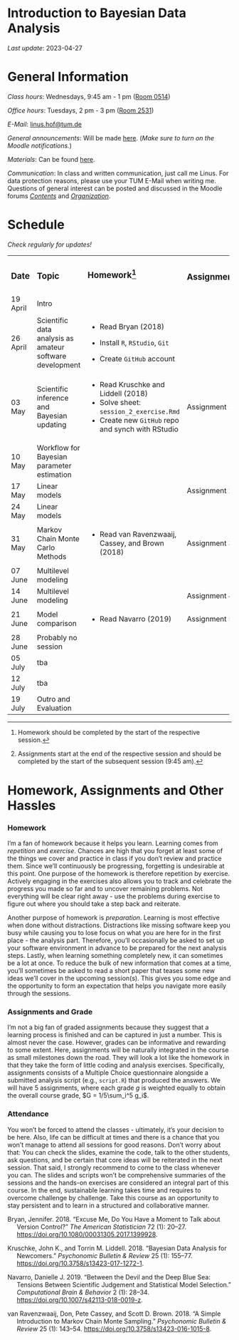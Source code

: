 Introduction to Bayesian Data Analysis
================

*Last update*: 2023-04-27

# General Information

*Class hours*: Wednesdays, 9:45 am - 1 pm ([Room
0514](https://portal.mytum.de/campus/roomfinder/roomfinder_viewmap?mapid=193&roomid=0514@0505))

*Office hours*: Tuesdays, 2 pm - 3 pm ([Room
2531](https://portal.mytum.de/campus/roomfinder/roomfinder_viewmap?mapid=196&roomid=2531@0505))

*E-Mail*: <linus.hof@tum.de>

*General announcements*: Will be made
[here](https://www.moodle.tum.de/mod/forum/view.php?id=2429843). (*Make
sure to turn on the Moodle notifications.*)

*Materials*: Can be found
[here](https://github.com/linushof/BayesIntro).

*Communication*: In class and written communication, just call me Linus.
For data protection reasons, please use your TUM E-Mail when writing me.
Questions of general interest can be posted and discussed in the Moodle
forums
[*Contents*](https://www.moodle.tum.de/mod/forum/view.php?id=2569419)
and
[*Organization*](https://www.moodle.tum.de/mod/forum/view.php?id=2569420).

# Schedule

*Check regularly for updates!*

<table style="width:99%;">
<colgroup>
<col style="width: 8%" />
<col style="width: 39%" />
<col style="width: 36%" />
<col style="width: 14%" />
</colgroup>
<tbody>
<tr class="odd">
<td><h3 id="date">Date</h3></td>
<td><h3 id="topic">Topic</h3></td>
<td><h3 id="homework1">Homework<a href="#fn1" class="footnote-ref"
id="fnref1" role="doc-noteref"><sup>1</sup></a></h3>
<h3 id="section"></h3></td>
<td><h3 id="assignment2">Assignment<a href="#fn2" class="footnote-ref"
id="fnref2" role="doc-noteref"><sup>2</sup></a></h3></td>
</tr>
<tr class="even">
<td>19 April</td>
<td>Intro</td>
<td></td>
<td></td>
</tr>
<tr class="odd">
<td>26 April</td>
<td>Scientific data analysis as amateur software development</td>
<td><ul>
<li><p>Read <span class="citation"
data-cites="bryanExcuseMeYou2018">Bryan (2018)</span></p></li>
<li><p>Install <code>R</code>, <code>RStudio</code>,
<code>Git</code></p></li>
<li><p>Create <code>GitHub</code> account</p></li>
</ul></td>
<td></td>
</tr>
<tr class="even">
<td>03 May</td>
<td>Scientific inference and Bayesian updating</td>
<td><ul>
<li>Read <span class="citation"
data-cites="kruschkeBayesianDataAnalysis2018">Kruschke and Liddell
(2018)</span></li>
<li>Solve sheet: <code>session_2_exercise.Rmd</code></li>
<li>Create new <code>GitHub</code> repo and synch with RStudio</li>
</ul></td>
<td>Assignment 1</td>
</tr>
<tr class="odd">
<td>10 May</td>
<td>Workflow for Bayesian parameter estimation</td>
<td></td>
<td></td>
</tr>
<tr class="even">
<td>17 May</td>
<td>Linear models</td>
<td></td>
<td>Assignment 2</td>
</tr>
<tr class="odd">
<td>24 May</td>
<td>Linear models</td>
<td></td>
<td></td>
</tr>
<tr class="even">
<td>31 May</td>
<td>Markov Chain Monte Carlo Methods</td>
<td><ul>
<li>Read <span class="citation"
data-cites="vanravenzwaaijSimpleIntroductionMarkov2018">van Ravenzwaaij,
Cassey, and Brown (2018)</span></li>
</ul></td>
<td>Assignment 3</td>
</tr>
<tr class="odd">
<td>07 June</td>
<td>Multilevel modeling</td>
<td></td>
<td></td>
</tr>
<tr class="even">
<td>14 June</td>
<td>Multilevel modeling</td>
<td></td>
<td>Assignment 4</td>
</tr>
<tr class="odd">
<td>21 June</td>
<td>Model comparison</td>
<td><ul>
<li>Read <span class="citation"
data-cites="navarroDevilDeepBlue2019">Navarro (2019)</span></li>
</ul></td>
<td>Assignment 5</td>
</tr>
<tr class="even">
<td>28 June</td>
<td>Probably no session</td>
<td></td>
<td></td>
</tr>
<tr class="odd">
<td>05 July</td>
<td>tba</td>
<td></td>
<td></td>
</tr>
<tr class="even">
<td>12 July</td>
<td>tba</td>
<td></td>
<td></td>
</tr>
<tr class="odd">
<td>19 July</td>
<td>Outro and Evaluation</td>
<td></td>
<td></td>
</tr>
</tbody>
</table>
<section id="footnotes" class="footnotes footnotes-end-of-document"
role="doc-endnotes">
<hr />
<ol>
<li id="fn1"><p>Homework should be completed by the start of the
respective session.<a href="#fnref1" class="footnote-back"
role="doc-backlink">↩︎</a></p></li>
<li id="fn2"><p>Assignments start at the end of the respective session
and should be completed by the start of the subsequent session (9:45
am).<a href="#fnref2" class="footnote-back"
role="doc-backlink">↩︎</a></p></li>
</ol>
</section>

# Homework, Assignments and Other Hassles

### Homework

I’m a fan of homework because it helps you learn. Learning comes from
*repetition* and *exercise*. Chances are high that you forget at least
some of the things we cover and practice in class if you don’t review
and practice them. Since we’ll continuously be progressing, forgetting
is undesirable at this point. One purpose of the homework is therefore
repetition by exercise. Actively engaging in the exercises also allows
you to track and celebrate the progress you made so far and to uncover
remaining problems. Not everything will be clear right away - use the
problems during exercise to figure out where you should take a step back
and reiterate.

Another purpose of homework is *preparation*. Learning is most effective
when done without distractions. Distractions like missing software keep
you busy while causing you to lose focus on what you are here for in the
first place - the analysis part. Therefore, you’ll occasionally be asked
to set up your software environment in advance to be prepared for the
next analysis steps. Lastly, when learning something completely new, it
can sometimes be a lot at once. To reduce the bulk of new information
that comes at a time, you’ll sometimes be asked to read a short paper
that teases some new ideas we’ll cover in the upcoming session(s). This
gives you some edge and the opportunity to form an expectation that
helps you navigate more easily through the sessions.

### Assignments and Grade

I’m not a big fan of graded assignments because they suggest that a
learning process is finished and can be captured in just a number. This
is almost never the case. However, grades can be informative and
rewarding to some extent. Here, assignments will be naturally integrated
in the course as small milestones down the road. They will look a lot
like the homework in that they take the form of little coding and
analysis exercises. Specifically, assignments consists of a Multiple
Choice questionnaire alongside a submitted analysis script (e.g.,
`script.R`) that produced the answers. We will have $5$ assignments,
where each grade $g$ is weighted equally to obtain the overall course
grade, $G = 1/5\sum_i^5 g_i$.

### Attendance

You won’t be forced to attend the classes - ultimately, it’s your
decision to be here. Also, life can be difficult at times and there is a
chance that you won’t manage to attend all sessions for good reasons.
Don’t worry about that: You can check the slides, examine the code, talk
to the other students, ask questions, and be certain that core ideas
will be reiterated in the next session. That said, I strongly recommend
to come to the class whenever you can. The slides and scripts won’t be
comprehensive summaries of the sessions and the hands-on exercises are
considered an integral part of this course. In the end, sustainable
learning takes time and requires to overcome challenge by challenge.
Take this course as an opportunity to stay persistent and to learn in a
structured and collaborative manner.

<div id="refs" class="references csl-bib-body hanging-indent">

<div id="ref-bryanExcuseMeYou2018" class="csl-entry">

Bryan, Jennifer. 2018. “Excuse Me, Do You Have a Moment to Talk about
Version Control?” *The American Statistician* 72 (1): 20–27.
<https://doi.org/10.1080/00031305.2017.1399928>.

</div>

<div id="ref-kruschkeBayesianDataAnalysis2018" class="csl-entry">

Kruschke, John K., and Torrin M. Liddell. 2018. “Bayesian Data Analysis
for Newcomers.” *Psychonomic Bulletin & Review* 25 (1): 155–77.
<https://doi.org/10.3758/s13423-017-1272-1>.

</div>

<div id="ref-navarroDevilDeepBlue2019" class="csl-entry">

Navarro, Danielle J. 2019. “Between the Devil and the Deep Blue Sea:
Tensions Between Scientific Judgement and Statistical Model Selection.”
*Computational Brain & Behavior* 2 (1): 28–34.
<https://doi.org/10.1007/s42113-018-0019-z>.

</div>

<div id="ref-vanravenzwaaijSimpleIntroductionMarkov2018"
class="csl-entry">

van Ravenzwaaij, Don, Pete Cassey, and Scott D. Brown. 2018. “A Simple
Introduction to Markov Chain Monte Sampling.” *Psychonomic Bulletin &
Review* 25 (1): 143–54. <https://doi.org/10.3758/s13423-016-1015-8>.

</div>

</div>
